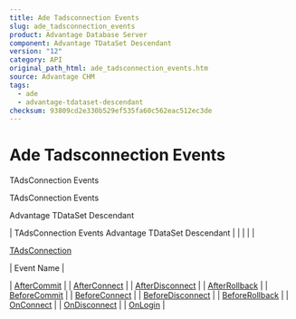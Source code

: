 ```yaml
---
title: Ade Tadsconnection Events
slug: ade_tadsconnection_events
product: Advantage Database Server
component: Advantage TDataSet Descendant
version: "12"
category: API
original_path_html: ade_tadsconnection_events.htm
source: Advantage CHM
tags:
  - ade
  - advantage-tdataset-descendant
checksum: 93809cd2e330b529ef535fa60c562eac512ec3de
---
```


# Ade Tadsconnection Events

TAdsConnection Events

TAdsConnection Events

Advantage TDataSet Descendant

| TAdsConnection Events  Advantage TDataSet Descendant |  |  |  |  |

[TAdsConnection](ade_tadsconnection_7.md)

| Event Name |

| [AfterCommit](ade_aftercommit.md) |
| [AfterConnect](ade_afterconnect.md) |
| [AfterDisconnect](ade_afterdisconnect.md) |
| [AfterRollback](ade_afterrollback.md) |
| [BeforeCommit](ade_beforecommit.md) |
| [BeforeConnect](ade_beforeconnect.md) |
| [BeforeDisconnect](ade_beforedisconnect.md) |
| [BeforeRollback](ade_beforerollback.md) |
| [OnConnect](ade_onconnect.md) |
| [OnDisconnect](ade_ondisconnect.md) |
| [OnLogin](ade_onlogin_tadsconnection.md) |
